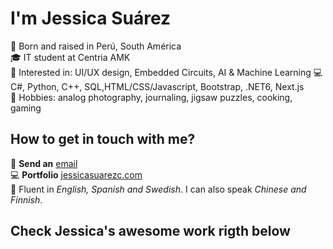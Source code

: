 # I'm Jessica Suárez

👩 Born and raised in Perú, South América  
🎓 IT student at Centria AMK  
🚀 Interested in: UI/UX design, Embedded Circuits, AI & Machine Learning
💻 C#,  Python, C++, SQL,HTML/CSS/Javascript, Bootstrap, .NET6, Next.js  
💬 Hobbies: analog photography, journaling, jigsaw puzzles, cooking, gaming  

## How to get in touch with me?

📧 **Send an** [email](mailto:suarez.jessica1992@gmail.com)  
💻 **Portfolio** [jessicasuarezc.com](http://jessicasuarezc.com/)  
💬 Fluent in _English, Spanish and Swedish_. I can also speak _Chinese and Finnish_.  

## Check Jessica's **awesome** work **rigth below**
